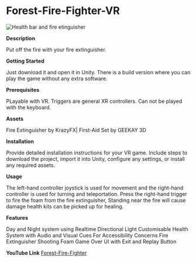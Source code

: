 # Forest-Fire-Fighter-VR
![Health bar and fire etinguisher](https://github.com/Rezvision/Forest-Fire/assets/147525543/c5705162-2aff-4e1f-9a1d-5d160acd5c7e)


**Description**

Put off the fire with your fire extinguisher. 


**Getting Started**

Just download it and open it in Unity. There is a build version where you can play the game without any extra software.


**Prerequisites**

PLayable with VR. Triggers are general XR controllers.
Can not be played with the keyboard.


**Assets**

Fire Extinguisher by KrazyFX|
First-Aid Set by GEEKAY 3D


**Installation**

Provide detailed installation instructions for your VR game. Include steps to download the project, import it into Unity, configure any settings, or install any required assets.


**Usage**

The left-hand controller joystick is used for movement and the right-hand controller is used for turning and teleportation. Press the right-hand trigger to fire the foam from the fire extinguisher, Standing near the fire will cause damage health kits can be picked up for healing. 

**Features**

Day and Night system using Realtime Directional Light
Customisable Health System with Audio and Visual Cues For Accessibility Concerns
Fire Extinguisher Shooting Foam
Game Over UI with Exit and Replay Button

**YouTube Link**
[Forest-Fire-Fighter](https://youtu.be/uvTd7VONOYM)

